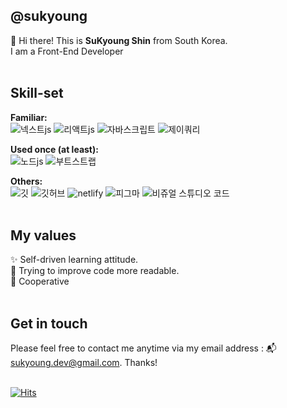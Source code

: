 ## @sukyoung 

👋 Hi there! This is <b>SuKyoung Shin</b> from South Korea.<br>
I am a Front-End Developer <br/></br>

## Skill-set
**Familiar:** <br/>
<img src="https://img.shields.io/badge/-Next.js-%23000000?&logo=next&logoColor=white" alt="넥스트js">
<img src="https://img.shields.io/badge/-React.js-%2361DAFB?&logo=react&logoColor=white" alt="리액트js">
<img src="https://img.shields.io/badge/-JavaScript-%23F7DF1E?&logo=JavaScript&logoColor=white" alt="자바스크립트"> 
<img src="https://img.shields.io/badge/-jQuery-%230769AD?&logo=jquery&logoColor=white" alt="제이쿼리"> 

**Used once (at least):**  <br/>
<img src="https://img.shields.io/badge/-Node.js-%23339933?&logo=node&logoColor=white" alt="노드js"> 
<img src="https://img.shields.io/badge/-Bootstrap-%237952B3?&logo=bootstrap&logoColor=white" alt="부트스트랩">  

**Others:** <br/>
<img src="https://img.shields.io/badge/-Git-%23F05032?&logo=git&logoColor=white" alt="깃"> 
<img src="https://img.shields.io/badge/-GitHub-%23181717?&logo=github&logoColor=white" alt="깃허브"> 
<img src="https://img.shields.io/badge/-netlify-%2300C7B7?&logo=netlify&logoColor=white" alt="netlify"> 
<img src="https://img.shields.io/badge/-Figma-%23F24E1E?&logo=figma&logoColor=white" alt="피그마"> 
<img src="https://img.shields.io/badge/-Visual%20Studio%20Code-%23007ACC?&logo=visualstudiocode&logoColor=white" alt="비쥬얼 스튜디오 코드">  <br><br>

## My values
✨ Self-driven learning attitude. <br/>
🧐 Trying to improve code more readable. <br/>
🤝 Cooperative <br/><br>

## Get in touch
Please feel free to contact me anytime via my email address : 📬sukyoung.dev@gmail.com. Thanks! <br/><br/>

[![Hits](https://hits.seeyoufarm.com/api/count/incr/badge.svg?url=https%3A%2F%2Fgithub.com%2Fsukyoungshin%2Fhit-counter&count_bg=%2379C83D&title_bg=%23555555&icon=&icon_color=%23E7E7E7&title=hits&edge_flat=false)](https://hits.seeyoufarm.com)
